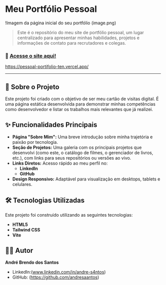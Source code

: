 # Meu Portfólio Pessoal

!Imagem da página inicial do seu portfólio
(image.png)

> Este é o repositório do meu site de portfólio pessoal, um lugar centralizado para apresentar minhas habilidades, projetos e informações de contato para recrutadores e colegas.

### 🚀 [Acesse o site aqui!]([https://pessoal-portifolio-ten.vercel.app/])
https://pessoal-portifolio-ten.vercel.app/

---

## 🎯 Sobre o Projeto

Este projeto foi criado com o objetivo de ser meu cartão de visitas digital. É uma página estática desenvolvida para demonstrar minhas competências como desenvolvedor e listar os trabalhos mais relevantes que já realizei.

## ✨ Funcionalidades Principais

* **Página "Sobre Mim":** Uma breve introdução sobre minha trajetória e paixão por tecnologia.
* **Seção de Projetos:** Uma galeria com os principais projetos que desenvolvi (como este, o catálogo de filmes, o gerenciador de livros, etc.), com links para seus repositórios ou versões ao vivo.
* **Links Diretos:** Acesso rápido ao meu perfil no:
    * **LinkedIn**
    * **GitHub**
* **Design Responsivo:** Adaptável para visualização em desktops, tablets e celulares.


## 🛠️ Tecnologias Utilizadas

Este projeto foi construído utilizando as seguintes tecnologias:

* **HTML5**
* **Tailwind CSS**
* **Vite**

## 👨‍💻 Autor

**André Brendo dos Santos**
* LinkedIn:(www.linkedin.com/in/andre-s4ntos)
* GitHub: (https://github.com/andresaantos)
